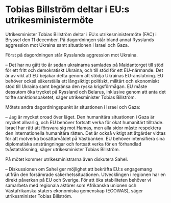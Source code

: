 # Tobias Billström deltar i EU:s utrikesministermöte

Utrikesminister Tobias Billström deltar i EU:s utrikesministermöte (FAC) i Bryssel den 11 december. På dagordningen står bland annat Rysslands aggression mot Ukraina samt situationen i Israel och Gaza.

Först på dagordningen står Rysslands aggression mot Ukraina.

– Det har nu gått tio år sedan ukrainarna samlades på Maidantorget till stöd för ett fritt och demokratiskt Ukraina, och till stöd för ett EU-närmande. Det är av vikt att EU bejakar detta genom att stödja Ukrainas EU-anslutning. EU behöver också säkerställa ett långsiktigt politiskt, militärt och ekonomiskt stöd till Ukraina samt begränsa den ryska krigsförmågan. EU måste dessutom öka trycket på Ryssland och Belarus, inklusive genom att anta det tolfte sanktionspaketet, säger utrikesminister Tobias Billström.

Mötets andra dagordningspunkt är situationen i Israel och Gaza:

– Jag är mycket oroad över läget. Den humanitära situationen i Gaza är mycket allvarlig, och EU behöver fortsatt verka för ökat humanitärt tillträde. Israel har rätt att försvara sig mot Hamas, men alla sidor måste respektera den internationella humanitära rätten. Det är också viktigt att åtgärder vidtas för att motverka bosättarvåldet på Västbanken. EU behöver intensifiera sina diplomatiska ansträngningar och fortsatt verka för en förhandlad tvåstatslösning, säger utrikesminister Tobias Billström.

På mötet kommer utrikesministrarna även diskutera Sahel.

– Diskussionen om Sahel ger möjlighet att bekräfta EU:s engagemang utifrån den försämrade säkerhetssituationen. Utvecklingen i regionen har en direkt påverkan på EU och Sverige. För att öka stabiliteten behöver vi samarbeta med regionala aktörer som Afrikanska unionen och Västafrikanska staters ekonomiska gemenskap (ECOWAS), säger utrikesminister Tobias Billström.
